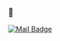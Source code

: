 
[comment]: <> (<img align='right' src="https://github-readme-stats.vercel.app/api?username=eraymerc&show_icons=true">)
### 🦖 

[![Mail Badge](https://img.shields.io/badge/-eraymercan616@gmail.com-black?style=for-the-badge&logo=gmail)](mailto:eraymercan616@gmail.com)

